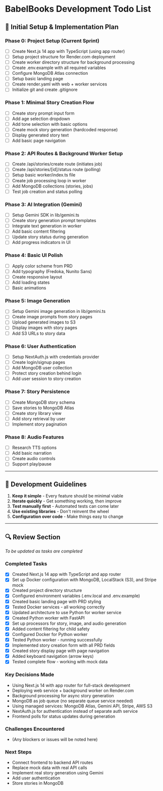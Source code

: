 # BabelBooks Development Todo List

## 🎯 Initial Setup & Implementation Plan

### Phase 0: Project Setup (Current Sprint)
- [ ] Create Next.js 14 app with TypeScript (using app router)
- [ ] Setup project structure for Render.com deployment
- [ ] Create worker directory structure for background processing
- [ ] Create .env.example with all required variables
- [ ] Configure MongoDB Atlas connection
- [ ] Setup basic landing page
- [ ] Create render.yaml with web + worker services
- [ ] Initialize git and create .gitignore

### Phase 1: Minimal Story Creation Flow
- [ ] Create story prompt input form
- [ ] Add age selection dropdown
- [ ] Add tone selection with basic options
- [ ] Create mock story generation (hardcoded response)
- [ ] Display generated story text
- [ ] Add basic page navigation

### Phase 2: API Routes & Background Worker Setup
- [ ] Create /api/stories/create route (initiates job)
- [ ] Create /api/stories/[id]/status route (polling)
- [ ] Setup basic worker/index.ts file
- [ ] Create job processing loop in worker
- [ ] Add MongoDB collections (stories, jobs)
- [ ] Test job creation and status polling

### Phase 3: AI Integration (Gemini)
- [ ] Setup Gemini SDK in lib/gemini.ts
- [ ] Create story generation prompt templates
- [ ] Integrate text generation in worker
- [ ] Add basic content filtering
- [ ] Update story status during generation
- [ ] Add progress indicators in UI

### Phase 4: Basic UI Polish
- [ ] Apply color scheme from PRD
- [ ] Add typography (Fredoka, Nunito Sans)
- [ ] Create responsive layout
- [ ] Add loading states
- [ ] Basic animations

### Phase 5: Image Generation
- [ ] Setup Gemini image generation in lib/gemini.ts
- [ ] Create image prompts from story pages
- [ ] Upload generated images to S3
- [ ] Display images with story pages
- [ ] Add S3 URLs to story data

### Phase 6: User Authentication
- [ ] Setup NextAuth.js with credentials provider
- [ ] Create login/signup pages
- [ ] Add MongoDB user collection
- [ ] Protect story creation behind login
- [ ] Add user session to story creation

### Phase 7: Story Persistence
- [ ] Create MongoDB story schema
- [ ] Save stories to MongoDB Atlas
- [ ] Create story library view
- [ ] Add story retrieval by user
- [ ] Implement story pagination

### Phase 8: Audio Features
- [ ] Research TTS options
- [ ] Add basic narration
- [ ] Create audio controls
- [ ] Support play/pause

---

## 📝 Development Guidelines
1. **Keep it simple** - Every feature should be minimal viable
2. **Iterate quickly** - Get something working, then improve
3. **Test manually first** - Automated tests can come later
4. **Use existing libraries** - Don't reinvent the wheel
5. **Configuration over code** - Make things easy to change

---

## 🔍 Review Section
*To be updated as tasks are completed*

### Completed Tasks
- [x] Created Next.js 14 app with TypeScript and app router
- [x] Set up Docker configuration with MongoDB, LocalStack (S3), and Stripe mock
- [x] Created project directory structure
- [x] Configured environment variables (.env.local and .env.example)
- [x] Created basic landing page with PRD styling
- [x] Tested Docker services - all working correctly
- [x] Updated architecture to use Python for worker service
- [x] Created Python worker with FastAPI
- [x] Set up processors for story, image, and audio generation
- [x] Added content filtering for child safety
- [x] Configured Docker for Python worker
- [x] Tested Python worker - running successfully
- [x] Implemented story creation form with all PRD fields
- [x] Created story display page with page navigation
- [x] Added keyboard navigation (arrow keys)
- [x] Tested complete flow - working with mock data

### Key Decisions Made
- Using Next.js 14 with app router for full-stack development
- Deploying web service + background worker on Render.com
- Background processing for async story generation
- MongoDB as job queue (no separate queue service needed)
- Using managed services: MongoDB Atlas, Gemini API, Stripe, AWS S3
- NextAuth.js for authentication instead of separate auth service
- Frontend polls for status updates during generation

### Challenges Encountered
- (Any blockers or issues will be noted here)

### Next Steps
- Connect frontend to backend API routes
- Replace mock data with real API calls
- Implement real story generation using Gemini
- Add user authentication
- Store stories in MongoDB